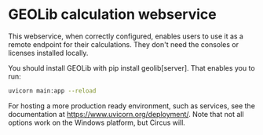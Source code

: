 # GEOLib calculation webservice

This webservice, when correctly configured, enables users to use it as a remote
endpoint for their calculations. They don't need the consoles or licenses installed
locally.

You should install GEOLib with pip install geolib[server]. That enables you to run:

```bash
uvicorn main:app --reload
```

For hosting a more production ready environment, such as services, see the documentation at https://www.uvicorn.org/deployment/. 
Note that not all options work on the Windows platform, but Circus will.